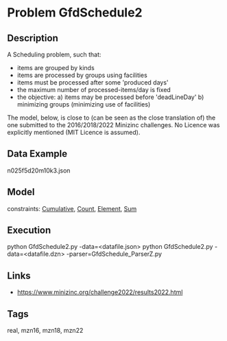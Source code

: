 # Problem GfdSchedule2
## Description
A Scheduling problem, such that:
 - items are grouped by kinds
 - items are processed by groups using facilities
 - items must be processed after some 'produced days'
 - the maximum number of processed-items/day is fixed
 - the objective:
   a) items may be processed before 'deadLineDay'
   b) minimizing groups (minimizing use of facilities)

The model, below, is close to (can be seen as the close translation of) the one submitted to the 2016/2018/2022 Minizinc challenges.
No Licence was explicitly mentioned (MIT Licence is assumed).

## Data Example
  n025f5d20m10k3.json

## Model
  constraints: [Cumulative](http://pycsp.org/documentation/constraints/Cumulative), [Count](http://pycsp.org/documentation/constraints/Count), [Element](http://pycsp.org/documentation/constraints/Element), [Sum](http://pycsp.org/documentation/constraints/Sum)

## Execution
  python GfdSchedule2.py -data=<datafile.json>
  python GfdSchedule2.py -data=<datafile.dzn> -parser=GfdSchedule_ParserZ.py

## Links
  - https://www.minizinc.org/challenge2022/results2022.html

## Tags
  real, mzn16, mzn18, mzn22
